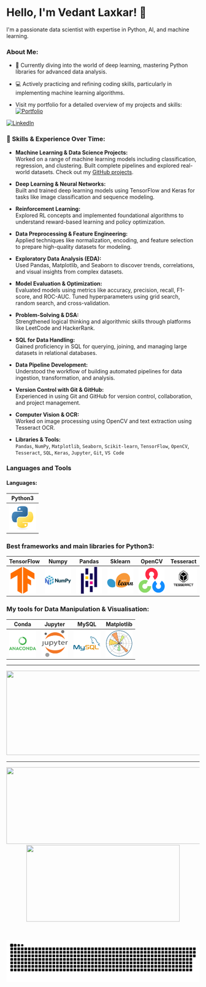 # Hello, I'm Vedant Laxkar! 👋

I'm a passionate data scientist with expertise in Python, AI, and machine learning.

### About Me:
- 🌱 Currently diving into the world of deep learning, mastering Python libraries for advanced data analysis.
- 💻 Actively practicing and refining coding skills, particularly in implementing machine learning algorithms.

- Visit my portfolio for a detailed overview of my projects and skills: [![Portfolio](https://img.shields.io/badge/Portfolio-Visit-brightgreen?style=for-the-badge&logo=github)](https://vedantlaxkar.github.io/)

<!-- ### Social media: 📡    
[![Twitter](https://img.shields.io/twitter/url/https/twitter.com/RaghavK80739117.svg?style=social&label=Follow%20%40RaghavK80739117)](https://twitter.com/RaghavK80739117) -->
 
 <!--[![LeetCode](https://img.shields.io/twitter/url?label=Follow%20%40Vedantlaxkar684&logo=leetcode&style=social&url=https://leetcode.com/vedantlaxkar684)](https://leetcode.com/vedantlaxkar684)

[![Stack Overflow](https://img.shields.io/twitter/url?label=Follow%20%4025406978/vedant-laxkar&logo=stackoverflow&style=social&url=https://stackoverflow.com/users/25406978/vedant-laxkar)](https://stackoverflow.com/users/25540194/vedant-laxkar) -->


[![LinkedIn](https://img.shields.io/twitter/url?label=Follow%20%40vedant-laxkar-128107259/&logo=linkedin&style=social&url=https://www.linkedin.com/in/vedant-laxkar-128107259/)](https://www.linkedin.com/in/vedant-laxkar-128107259/)

### 🚀 Skills & Experience Over Time:

- **Machine Learning & Data Science Projects:**  
  Worked on a range of machine learning models including classification, regression, and clustering. Built complete pipelines and explored real-world datasets. Check out my [GitHub projects](https://github.com/vedantlaxkar/SoftRawintern).

- **Deep Learning & Neural Networks:**  
  Built and trained deep learning models using TensorFlow and Keras for tasks like image classification and sequence modeling.

- **Reinforcement Learning:**  
  Explored RL concepts and implemented foundational algorithms to understand reward-based learning and policy optimization.

- **Data Preprocessing & Feature Engineering:**  
  Applied techniques like normalization, encoding, and feature selection to prepare high-quality datasets for modeling.

- **Exploratory Data Analysis (EDA):**  
  Used Pandas, Matplotlib, and Seaborn to discover trends, correlations, and visual insights from complex datasets.

- **Model Evaluation & Optimization:**  
  Evaluated models using metrics like accuracy, precision, recall, F1-score, and ROC-AUC. Tuned hyperparameters using grid search, random search, and cross-validation.

- **Problem-Solving & DSA:**  
  Strengthened logical thinking and algorithmic skills through platforms like LeetCode and HackerRank.

- **SQL for Data Handling:**  
  Gained proficiency in SQL for querying, joining, and managing large datasets in relational databases.

- **Data Pipeline Development:**  
  Understood the workflow of building automated pipelines for data ingestion, transformation, and analysis.

- **Version Control with Git & GitHub:**  
  Experienced in using Git and GitHub for version control, collaboration, and project management.

- **Computer Vision & OCR:**  
  Worked on image processing using OpenCV and text extraction using Tesseract OCR.

- **Libraries & Tools:**  
  `Pandas`, `NumPy`, `Matplotlib`, `Seaborn`, `Scikit-learn`, `TensorFlow`, `OpenCV`, `Tesseract`, `SQL`, `Keras`, `Jupyter`, `Git`, `VS Code`


### Languages and Tools

#### Languages:
| Python3 | 
|---------|
| <img src="https://github.com/devicons/devicon/blob/master/icons/python/python-original.svg" title="Python"  alt="Python" width="70" height="70"/> |
### Best frameworks and main libraries for Python3:

| TensorFlow | Numpy | Pandas | Sklearn | OpenCV | Tesseract |
|------------|-------|--------|---------|--------|-----------|
| <img src="https://github.com/devicons/devicon/blob/master/icons/tensorflow/tensorflow-original.svg" title="TensorFlow"  alt="TensorFlow" width="70" height="70"/> | <img src="https://github.com/devicons/devicon/blob/master/icons/numpy/numpy-original-wordmark.svg" title="Numpy" alt="Numpy" width="70" height="70"/> | <img src="https://github.com/devicons/devicon/blob/master/icons/pandas/pandas-original.svg" title="Pandas" alt="Pandas" width="70" height="70"/> | <img src="https://github.com/devicons/devicon/blob/master/icons/scikitlearn/scikitlearn-original.svg" title="sklearn" alt="sklearn" width="70" height="70"/> | <img src="https://github.com/devicons/devicon/blob/master/icons/opencv/opencv-original.svg" title="OpenCV" alt="OpenCV" width="70" height="70"/> | <img src="images/Tesseract.jpg" title="Tesseract OCR" alt="Tesseract" width="70" height="70"/> |

### My tools for Data Manipulation & Visualisation:

| Conda | Jupyter | MySQL | Matplotlib |
|-------|---------|-------|------------|
| <img src="https://github.com/devicons/devicon/blob/master/icons/anaconda/anaconda-original-wordmark.svg" title="Anaconda" alt="Conda" width="70" height="70"/> | <img src="https://github.com/devicons/devicon/blob/master/icons/jupyter/jupyter-original-wordmark.svg" title="Jupyter" alt="Jupyter" width="70" height="70"/> | <img src="https://github.com/devicons/devicon/blob/master/icons/mysql/mysql-original-wordmark.svg" title="MySQL" alt="MySQL" width="70" height="70"/> | <img src="https://github.com/devicons/devicon/blob/master/icons/matplotlib/matplotlib-original.svg" title="Matplotlib" alt="Matplotlib" width="70" height="70"/> |

---

<p align="center">
  <img width="800" height="220" src="https://streak-stats.demolab.com?user=vedantlaxkar&theme=highcontrast&hide_border=true&border_radius=5&card_width=800">
</p>

---

<p align="center">
  <img width="600" height="200" src="https://github-readme-stats.vercel.app/api?username=vedantlaxkar&show_icons=true&theme=vision-friendly-dark">
  <img width="400" height="200" src="https://github-readme-stats.vercel.app/api/top-langs/?username=Raghavkhandelwal12&size_weight=0.0005&count_weight=0.3&layout=compact&theme=vision-friendly-dark">
</p>

<div id="header" align="center">
  <img src="https://komarev.com/ghpvc/?username=vedantlaxkar&style=for-the-badge&color=orange" alt=""/>
</div>

<p align="center">
 <img width="1000" src="https://github.com/vedantlaxkar/vedantlaxkar/raw/main/assets/github-snake.svg" alt="snake"/>
</p>

